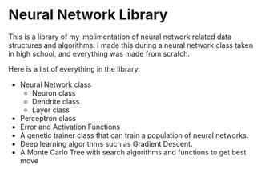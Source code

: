 # Neural Network Library

This is a library of my implimentation of neural network related data structures and algorithms. 
I made this during a neural network class taken in high school, and everything was made from scratch.

Here is a list of everything in the library:
- Neural Network class
  - Neuron class
  - Dendrite class
  - Layer class
- Perceptron class
- Error and Activation Functions
- A genetic trainer class that can train a population of neural networks.
- Deep learning algorithms such as Gradient Descent.
- A Monte Carlo Tree with search algorithms and functions to get best move
